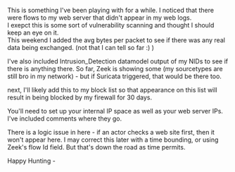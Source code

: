 This is something I've been playing with for a while.  I noticed that there were flows to my web server that didn't appear in my web logs.  
I exepct this is some sort of vulnerability scanning and thought I should keep an eye on it.  
This weekend I added the avg bytes per packet to see if there was any real data being exchanged.  (not that I can tell so far :) )

I've also included Intrusion_Detection datamodel output of my NIDs to see if there is anything there.  So far, Zeek is showing some (my sourcetypes are still bro in my network) - but if Suricata triggered, that would be there too.  

next, I'll likely add this to my block list so that appearance on this list will result in being blocked by my firewall for 30 days.

You'll need to set up your internal IP space as well as your web server IPs.  I've included comments where they go.

There is a logic issue in here - if an actor checks a web site first, then it won't appear here.  I may correct this later with a time bounding, or using Zeek's flow Id field.  But that's down the road as time permits.

Happy Hunting - 
